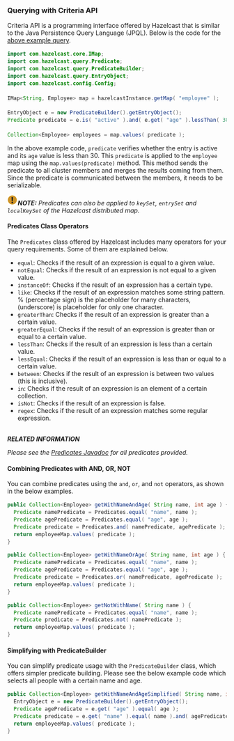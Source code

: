 


### Querying with Criteria API

Criteria API is a programming interface offered by Hazelcast that is similar to the Java Persistence Query Language (JPQL). Below is the code
for the [above example query](#employee-map-query-example).

```java
import com.hazelcast.core.IMap;
import com.hazelcast.query.Predicate;
import com.hazelcast.query.PredicateBuilder;
import com.hazelcast.query.EntryObject;
import com.hazelcast.config.Config;

IMap<String, Employee> map = hazelcastInstance.getMap( "employee" );

EntryObject e = new PredicateBuilder().getEntryObject();
Predicate predicate = e.is( "active" ).and( e.get( "age" ).lessThan( 30 ) );

Collection<Employee> employees = map.values( predicate );
```

In the above example code, `predicate` verifies whether the entry is active and its `age` value is less than 30. This `predicate` is
applied to the `employee` map using the `map.values(predicate)` method. This method sends the predicate to all cluster members
and merges the results coming from them. Since the predicate is communicated between the members, it needs to
be serializable.

![image](images/NoteSmall.jpg)***NOTE:*** *Predicates can also be applied to `keySet`, `entrySet` and `localKeySet` of the Hazelcast distributed map.*

#### Predicates Class Operators

The `Predicates` class offered by Hazelcast includes many operators for your query requirements. Some of them are
explained below.

- `equal`: Checks if the result of an expression is equal to a given value.
- `notEqual`: Checks if the result of an expression is not equal to a given value.
- `instanceOf`: Checks if the result of an expression has a certain type.
- `like`: Checks if the result of an expression matches some string pattern. % (percentage sign) is the placeholder for many
characters,  (underscore) is placeholder for only one character.
- `greaterThan`: Checks if the result of an expression is greater than a certain value.
- `greaterEqual`: Checks if the result of an expression is greater than or equal to a certain value.
- `lessThan`: Checks if the result of an expression is less than a certain value.
- `lessEqual`: Checks if the result of an expression is less than or equal to a certain value.
- `between`: Checks if the result of an expression is between two values (this is inclusive).
- `in`: Checks if the result of an expression is an element of a certain collection.
- `isNot`: Checks if the result of an expression is false.
- `regex`: Checks if the result of an expression matches some regular expression.
<br></br>

***RELATED INFORMATION*** 

*Please see the <a href="http://docs.hazelcast.org/docs/latest/javadoc/com/hazelcast/query/Predicates.html">
Predicates Javadoc</a> for all predicates provided.*


#### Combining Predicates with AND, OR, NOT

You can combine predicates using the `and`, `or`, and `not` operators, as shown in the below examples.

```java
public Collection<Employee> getWithNameAndAge( String name, int age ) {
  Predicate namePredicate = Predicates.equal( "name", name );
  Predicate agePredicate = Predicates.equal( "age", age );
  Predicate predicate = Predicates.and( namePredicate, agePredicate );
  return employeeMap.values( predicate );
}
```

```java
public Collection<Employee> getWithNameOrAge( String name, int age ) {
  Predicate namePredicate = Predicates.equal( "name", name );
  Predicate agePredicate = Predicates.equal( "age", age );
  Predicate predicate = Predicates.or( namePredicate, agePredicate );
  return employeeMap.values( predicate );
}
```

```java
public Collection<Employee> getNotWithName( String name ) {
  Predicate namePredicate = Predicates.equal( "name", name );
  Predicate predicate = Predicates.not( namePredicate );
  return employeeMap.values( predicate );
}
```


#### Simplifying with PredicateBuilder

You can simplify predicate usage with the `PredicateBuilder` class, which offers simpler predicate building. Please see the
below example code which selects all people with a certain name and age.

```java
public Collection<Employee> getWithNameAndAgeSimplified( String name, int age ) {
  EntryObject e = new PredicateBuilder().getEntryObject();
  Predicate agePredicate = e.get( "age" ).equal( age );
  Predicate predicate = e.get( "name" ).equal( name ).and( agePredicate );
  return employeeMap.values( predicate );
}
```


